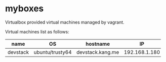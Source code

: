 # myboxes
Virtualbox provided virtual machines managed by vagrant.

Virtual machines list as follows:

| name | OS | hostname | IP | vCPUs | Memory |
| --- | --- | --- | --- | --- | --- |
| devstack | ubuntu/trusty64 | devstack.kang.me | 192.168.1.180 | 4 | 8192 |
